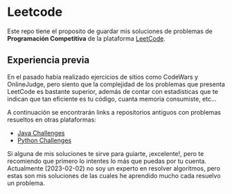 # **Leetcode**

Este repo tiene el proposito de guardar mis soluciones de problemas de **Programación Competitiva** de la plataforma [LeetCode](https://leetcode.com).

## **Experiencia previa**

En el pasado había realizado ejercicios de sitios como CodeWars y OnlineJudge, pero siento que la complejidad de los problemas que presenta LeetCode es bastante superior, además de contar con estadisticas que te indican que tan eficiente es tu código, cuanta memoria consumiste, etc...

A continuación se encontrarán links a repositorios antiguos con problemas resueltos en otras plataformas:
* [Java Challenges](https://github.com/GabrielCornejoB/Java_challenges)
* [Python Challenges](https://github.com/GabrielCornejoB/Challenges)

Si alguna de mis soluciones te sirve para guiarte, ¡excelente!, pero te recomiendo que primero lo intentes lo más que puedas por tu cuenta. Actualmente (2023-02-02) no soy un experto en resolver algoritmos, pero estas son mis soluciones de las cuales he aprendido mucho cada resuelvo un problema.